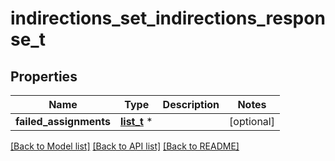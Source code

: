 # indirections_set_indirections_response_t

## Properties
Name | Type | Description | Notes
------------ | ------------- | ------------- | -------------
**failed_assignments** | [**list_t**](set_indirections_response_failed_assignment.md) \* |  | [optional] 

[[Back to Model list]](../README.md#documentation-for-models) [[Back to API list]](../README.md#documentation-for-api-endpoints) [[Back to README]](../README.md)


